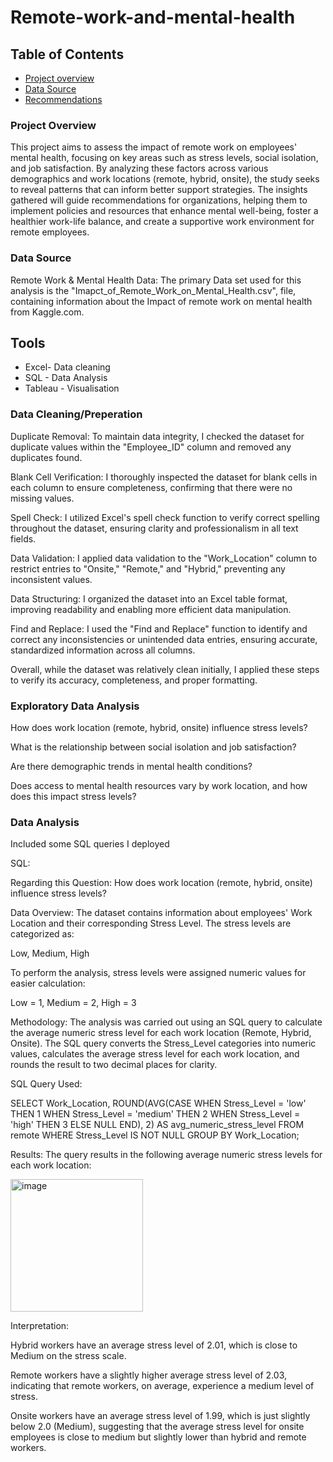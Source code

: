 # Remote-work-and-mental-health

## Table of Contents

- [Project overview](#project-overview)
- [Data Source](#Data-source)
- [Recommendations](#Recommendations)

### Project Overview

This project aims to assess the impact of remote work on employees' mental health, focusing on key areas such as stress levels, social isolation, and job satisfaction. By analyzing these factors across various demographics and work locations (remote, hybrid, onsite), the study seeks to reveal patterns that can inform better support strategies. The insights gathered will guide recommendations for organizations, helping them to implement policies and resources that enhance mental well-being, foster a healthier work-life balance, and create a supportive work environment for remote employees.

### Data Source

Remote Work & Mental Health Data: The primary Data set used for this analysis is the "Imapct_of_Remote_Work_on_Mental_Health.csv", file, containing information
about the Impact of remote work on mental health from Kaggle.com.

## Tools
- Excel- Data cleaning
- SQL - Data Analysis
- Tableau - Visualisation 

### Data Cleaning/Preperation

Duplicate Removal: To maintain data integrity, I checked the dataset for duplicate values within the "Employee_ID" column and removed any duplicates found.

Blank Cell Verification: I thoroughly inspected the dataset for blank cells in each column to ensure completeness, confirming that there were no missing values.

Spell Check: I utilized Excel's spell check function to verify correct spelling throughout the dataset, ensuring clarity and professionalism in all text fields.

Data Validation: I applied data validation to the "Work_Location" column to restrict entries to "Onsite," "Remote," and "Hybrid," preventing any inconsistent values.

Data Structuring: I organized the dataset into an Excel table format, improving readability and enabling more efficient data manipulation.

Find and Replace: I used the "Find and Replace" function to identify and correct any inconsistencies or unintended data entries, ensuring accurate, standardized information across all columns.

Overall, while the dataset was relatively clean initially, I applied these steps to verify its accuracy, completeness, and proper formatting.

### Exploratory Data Analysis

How does work location (remote, hybrid, onsite) influence stress levels?

What is the relationship between social isolation and job satisfaction?

Are there demographic trends in mental health conditions?

Does access to mental health resources vary by work location, and how does this impact stress levels?

### Data Analysis

Included some SQL queries I deployed

SQL:

Regarding this Question: How does work location (remote, hybrid, onsite) influence stress levels?

Data Overview:
The dataset contains information about employees' Work Location and their corresponding Stress Level. The stress levels are categorized as:

Low,
Medium,
High

To perform the analysis, stress levels were assigned numeric values for easier calculation:

Low = 1,
Medium = 2,
High = 3

Methodology:
The analysis was carried out using an SQL query to calculate the average numeric stress level for each work location (Remote, Hybrid, Onsite). The SQL query converts the Stress_Level categories into numeric values, calculates the average stress level for each work location, and rounds the result to two decimal places for clarity.

SQL Query Used:

SELECT Work_Location,
       ROUND(AVG(CASE 
                  WHEN Stress_Level = 'low' THEN 1
                  WHEN Stress_Level = 'medium' THEN 2
                  WHEN Stress_Level = 'high' THEN 3
                  ELSE NULL 
                END), 2) AS avg_numeric_stress_level
FROM remote
WHERE Stress_Level IS NOT NULL
GROUP BY Work_Location;

Results:
The query results in the following average numeric stress levels for each work location:

<img width="212" alt="image" src="https://github.com/user-attachments/assets/3c1f9ae4-0977-4f76-a27e-c1069066d6f6">

Interpretation:

Hybrid workers have an average stress level of 2.01, which is close to Medium on the stress scale.

Remote workers have a slightly higher average stress level of 2.03, indicating that remote workers, on average, experience a medium level of stress.

Onsite workers have an average stress level of 1.99, which is just slightly below 2.0 (Medium), suggesting that the average stress level for onsite employees is close to medium but slightly lower than hybrid and remote workers.
